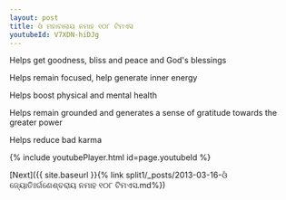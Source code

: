 ```yaml
---
layout: post
title: ଓଁ ମହାବାଲାୟ ନମାହ ୧୦୮ ଟିମଏସ
youtubeId: V7XDN-hiDJg
---
```

 
 
Helps get goodness, bliss and peace and God's blessings
 
Helps remain focused, help generate inner energy 
 
Helps boost physical and mental health 
 
Helps remain grounded and generates a sense of gratitude towards the greater power 
 
Helps reduce bad karma
 
 
 
 


{% include youtubePlayer.html id=page.youtubeId %}
 
[Next]({{ site.baseurl }}{% link  split1/_posts/2013-03-16-ଓଁ ଜ୍ୟୋତିଃର୍ଗଣେଶ୍ବରାୟ ନମାହ ୧୦୮ ଟିମଏସ.md%})
 
